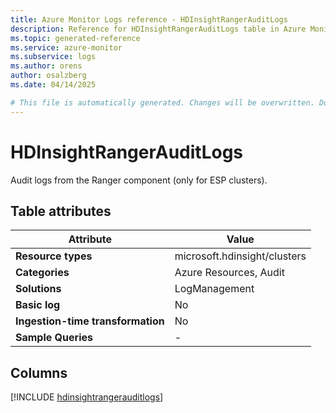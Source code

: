 ```yaml
---
title: Azure Monitor Logs reference - HDInsightRangerAuditLogs
description: Reference for HDInsightRangerAuditLogs table in Azure Monitor Logs.
ms.topic: generated-reference
ms.service: azure-monitor
ms.subservice: logs
ms.author: orens
author: osalzberg
ms.date: 04/14/2025

# This file is automatically generated. Changes will be overwritten. Do not change this file directly.
---
```


# HDInsightRangerAuditLogs

Audit logs from the Ranger component (only for ESP clusters).


## Table attributes

|Attribute|Value|
|---|---|
|**Resource types**|microsoft.hdinsight/clusters|
|**Categories**|Azure Resources, Audit|
|**Solutions**| LogManagement|
|**Basic log**|No|
|**Ingestion-time transformation**|No|
|**Sample Queries**|-|



## Columns
  
[!INCLUDE [hdinsightrangerauditlogs](~/reusable-content/ce-skilling/azure/includes/azure-monitor/reference/tables/hdinsightrangerauditlogs-include.md)]
